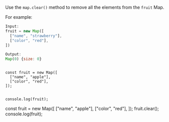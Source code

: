 Use the `map.clear()` method
to remove all the elements
from the `fruit` Map.

For example:
```js
Input:
fruit = new Map([
  ["name", "strawberry"],
  ["color", "red"],
])

Output:
Map(0) {size: 0}
```

<codeblock type="exercise" language="javascript" testMode="fixedInput">
<code>
const fruit = new Map([
  ["name", "apple"],
  ["color", "red"],
]);

console.log(fruit);
</code>

<solution>
const fruit = new Map([
  ["name", "apple"],
  ["color", "red"],
]);
fruit.clear();
console.log(fruit);
</solution>
</codeblock>

